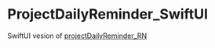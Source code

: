 # ProjectDailyReminder_SwiftUI
SwiftUI vesion of 
[projectDailyReminder_RN](https://github.com/hoangtran-97/projectDailyReminder_RN)
